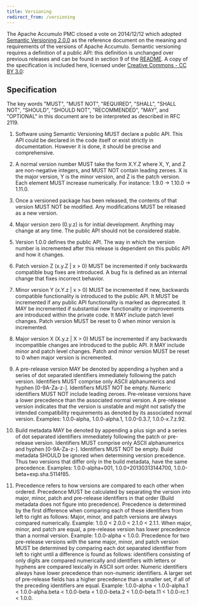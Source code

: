 ```yaml
---
title: Versioning
redirect_from: /versioning
---
```


The Apache Accumulo PMC closed a vote on 2014/12/12 which adopted [Semantic Versioning 2.0.0][1] as
the reference document on the meaning and requirements of the versions of Apache Accumulo. Semantic
versioning requires a definition of a public API: this definition is unchanged over previous releases and
can be found in section 9 of the [README][2]. A copy of the specification is included here, licensed under
[Creative Commons - CC BY 3.0][3]:

## Specification

The key words "MUST", "MUST NOT", "REQUIRED", "SHALL", "SHALL NOT", "SHOULD", "SHOULD NOT", "RECOMMENDED", "MAY", and "OPTIONAL"
in this document are to be interpreted as described in RFC 2119.

1. Software using Semantic Versioning MUST declare a public API. This API could be declared in the code itself or exist
strictly in documentation. However it is done, it should be precise and comprehensive.

2. A normal version number MUST take the form X.Y.Z where X, Y, and Z are non-negative integers, and MUST NOT contain
leading zeroes. X is the major version, Y is the minor version, and Z is the patch version. Each element MUST increase
numerically. For instance: 1.9.0 -> 1.10.0 -> 1.11.0.

3. Once a versioned package has been released, the contents of that version MUST NOT be modified. Any modifications MUST
be released as a new version.

4. Major version zero (0.y.z) is for initial development. Anything may change at any time. The public API should not be
considered stable.

5. Version 1.0.0 defines the public API. The way in which the version number is incremented after this release is dependent
on this public API and how it changes.

6. Patch version Z (x.y.Z | x > 0) MUST be incremented if only backwards compatible bug fixes are introduced. A bug fix
is defined as an internal change that fixes incorrect behavior.

7. Minor version Y (x.Y.z | x > 0) MUST be incremented if new, backwards compatible functionality is introduced to the
public API. It MUST be incremented if any public API functionality is marked as deprecated. It MAY be incremented if
substantial new functionality or improvements are introduced within the private code. It MAY include patch level changes.
Patch version MUST be reset to 0 when minor version is incremented.

8. Major version X (X.y.z | X > 0) MUST be incremented if any backwards incompatible changes are introduced to the public
API. It MAY include minor and patch level changes. Patch and minor version MUST be reset to 0 when major version is incremented.

9. A pre-release version MAY be denoted by appending a hyphen and a series of dot separated identifiers immediately following
the patch version. Identifiers MUST comprise only ASCII alphanumerics and hyphen [0-9A-Za-z-]. Identifiers MUST NOT be empty.
Numeric identifiers MUST NOT include leading zeroes. Pre-release versions have a lower precedence than the associated normal
version. A pre-release version indicates that the version is unstable and might not satisfy the intended compatibility requirements
as denoted by its associated normal version. Examples: 1.0.0-alpha, 1.0.0-alpha.1, 1.0.0-0.3.7, 1.0.0-x.7.z.92.

10. Build metadata MAY be denoted by appending a plus sign and a series of dot separated identifiers immediately following
the patch or pre-release version. Identifiers MUST comprise only ASCII alphanumerics and hyphen [0-9A-Za-z-]. Identifiers MUST
NOT be empty. Build metadata SHOULD be ignored when determining version precedence. Thus two versions that differ only in the
build metadata, have the same precedence. Examples: 1.0.0-alpha+001, 1.0.0+20130313144700, 1.0.0-beta+exp.sha.5114f85.

11. Precedence refers to how versions are compared to each other when ordered. Precedence MUST be calculated by separating
the version into major, minor, patch and pre-release identifiers in that order (Build metadata does not figure into precedence).
Precedence is determined by the first difference when comparing each of these identifiers from left to right as follows: Major,
minor, and patch versions are always compared numerically. Example: 1.0.0 < 2.0.0 < 2.1.0 < 2.1.1. When major, minor, and patch
are equal, a pre-release version has lower precedence than a normal version. Example: 1.0.0-alpha < 1.0.0. Precedence for two
pre-release versions with the same major, minor, and patch version MUST be determined by comparing each dot separated identifier
from left to right until a difference is found as follows: identifiers consisting of only digits are compared numerically and
identifiers with letters or hyphens are compared lexically in ASCII sort order. Numeric identifiers always have lower precedence
than non-numeric identifiers. A larger set of pre-release fields has a higher precedence than a smaller set, if all of the
preceding identifiers are equal. Example: 1.0.0-alpha < 1.0.0-alpha.1 < 1.0.0-alpha.beta < 1.0.0-beta < 1.0.0-beta.2 < 
1.0.0-beta.11 < 1.0.0-rc.1 < 1.0.0.


[1]: http://semver.org/spec/v2.0.0
[2]: https://gitbox.apache.org/repos/asf?p=accumulo.git;a=blob;f=README.md;hb=refs/heads/main
[3]: https://creativecommons.org/licenses/by/3.0
